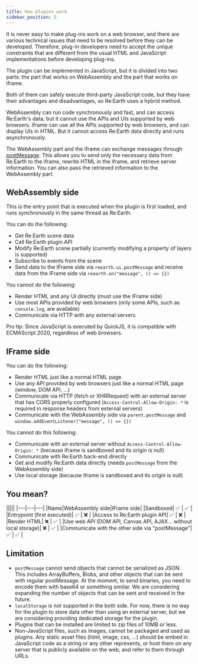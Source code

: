 ```yaml
---
title: How plugins work
sidebar_position: 5
---
```


It is never easy to make plug-ins work on a web browser, and there are various technical issues that need to be resolved before they can be developed. Therefore, plug-in developers need to accept the unique constraints that are different from the usual HTML and JavaScript implementations before developing plug-ins.

The plugin can be implemented in JavaScript, but it is divided into two parts: the part that works on WebAssembly and the part that works on iframe.

Both of them can safely execute third-party JavaScript code, but they have their advantages and disadvantages, so Re:Earth uses a hybrid method.

WebAssembly can run code synchronously and fast, and can access Re:Earth's data, but it cannot use the APIs and UIs supported by web browsers. iframe can use all the APIs supported by web browsers, and can display UIs in HTML. But it cannot access Re:Earth data directly and runs asynchronously.

The WebAssembly part and the iframe can exchange messages through [postMessage](https://developer.mozilla.org/en-US/docs/Web/API/Window/postMessage). This allows you to send only the necessary data from Re:Earth to the iframe, rewrite HTML in the iframe, and retrieve server information. You can also pass the retrieved information to the WebAssembly part.

## WebAssembly side

This is the entry point that is executed when the plugin is first loaded, and runs synchronously in the same thread as Re:Earth.

You can do the following:

- Get Re:Earth scene data
- Call Re:Earth plugin API
- Modify Re:Earth scene partially (currently modifying a property of layers is supported)
- Subscribe to events from the scene
- Send data to the IFrame side via `reearth.ui.postMessage` and receive data from the IFrame side via `reearth.on("message", () => {})`

You cannot do the following:

- Render HTML and any UI directly (must use the IFrame side)
- Use most APIs provided by web browsers (only some APIs, such as `console.log`, are available)
- Communicate via HTTP with any external servers

Pro tip: Since JavaScript is executed by QuickJS, it is compatible with ECMAScript 2020, regardless of web browsers.

## IFrame side

You can do the following:

- Render HTML just like a normal HTML page
- Use any API provided by web browsers just like a normal HTML page (window, DOM API,  ...)
- Communicate via HTTP (fetch or XHRRequest) with an external server that has CORS properly configured (`Access-Control-Allow-Origin: *` is required in response headers from external servers)
- Communicate with the WebAssembly side via `parent.postMessage` and `window.addEventListener("message", () => {})`

You cannot do this following:

- Communicate with an external server without `Access-Control-Allow-Origin: *` (because iframe is sandboxed and its origin is null)
- Communicate with Re:Earth back-end directly
- Get and modify Re:Earth data directly (needs `postMessage` from the WebAssembly side)
- Use local storage (because iframe is sandboxed and its origin is null)

## You mean?

|||||
|---|---|---|
|Name|WebAssembly side|IFrame side|
|Sandboxed| ✅ | ✅ |
|Entrypoint (first executed)| ✅ | ❌ |
|Access to Re:Earth plugin API| ✅ | ❌ |
|Render HTML| ❌ | ✅ |
|Use web API (DOM API, Canvas API, AJAX... without local storage)| ❌ | ✅ |
|Communicate with the other side via "postMessage"| ✅ | ✅ |


## Limitation

- `postMessage` cannot send objects that cannot be serialized as JSON. This includes ArrayBuffers, Blobs, and other objects that can be sent with regular postMessage. At the moment, to send binaries, you need to encode them with base64 or something similar. We are considering expanding the number of objects that can be sent and received in the future.
- `localStorage` is not supported in the both side. For now, there is no way for the plugin to store data other than using an external server, but we are considering providing dedicated storage for the plugin.
- Plugins that can be installed are limited to zip files of 10MB or less.
- Non-JavaScript files, such as images, cannot be packaged and used as plugins. Any static asset files (html, image, css, ...) should be embed in JavaScript code as a string or any other represents, or host them on any server that is publicly available on the web, and refer to them through URLs.
